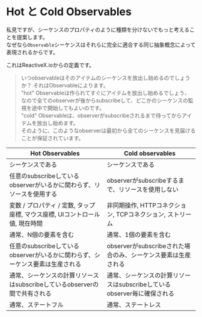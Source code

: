 Hot と Cold Observables
========================

私見ですが、シーケンスのプロパティのように種類を分けないでもっと考えることを提案します。  
なぜなら`Observable`シーケンスはそれらに完全に適合する同じ抽象概念によって表現されるからです。

これはReactiveX.ioからの定義です。

> いつobservableはそのアイテムのシーケンスを放出し始めるのでしょうか？ それはObservableによります。  
  "hot" Observableは作られてすぐにアイテムを放出し始めるでしょう、  
  なので全てのobserverが後からsubscribeして、どこかのシーケンスの監視を途中で開始してもよいのです。  
  "cold" Observableは、observerがsubscribeされるまで待ってからアイテムを放出し始めます。  
  そのように、このようなobserverは最初から全てのシーケンスを見届けることが保証されています。

| Hot Observables                                                                                         | Cold observables                                                              |
|---------------------------------------------------------------------------------------------------------|-------------------------------------------------------------------------------|
| シーケンスである                                                                                           | シーケンスである                                                                 |
| 任意のsubscribeしているobserverがいるかに関わらず、リソースを使用する                                            | observerがsubscribeするまで、リソースを使用しない           |
| 変数 / プロパティ / 定数, タップ座標, マウス座標, UIコントロール値, 現在時間 | 非同期操作, HTTPコネクション, TCPコネクション, ストリーム                  |
| 通常、N個の要素を含む                                                                           | 通常、1個の要素を含む                                                  |
| 任意のsubscribeしているobserverがいるかに関わらず、シーケンス要素は生産される                                     | observerがsubscribeされた場合のみ、シーケンス要素は生産される        |
| 通常、シーケンスの計算リソースはsubscribeしているobserverの間で共有される              | 通常、シーケンスの計算リソースはsubscribeしているobserver毎に確保される |
| 通常、ステートフル                                                                                       | 通常、ステートレス                                                             |
